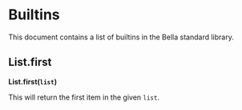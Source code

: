 # Builtins
This document contains a list of builtins in the Bella standard library.

## List.first
**List.first(`list`)**

This will return the first item in the given `list`.
